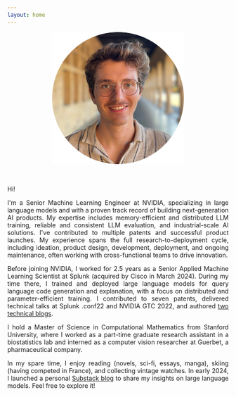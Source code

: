```yaml
---
layout: home
---
```



<p align="center">
  <img src="/assets/image.png" width="300"/>
</p>
<br>

<p style='text-align: justify;'>
Hi!
</p>

<p style='text-align: justify;'>
I'm a Senior Machine Learning Engineer at NVIDIA, specializing in large language models and with a proven track record of building next-generation AI products. My expertise includes memory-efficient and distributed LLM training, reliable and consistent LLM evaluation, and industrial-scale AI solutions. I've contributed to multiple patents and successful product launches. My experience spans the full research-to-deployment cycle, including ideation, product design, development, deployment, and ongoing maintenance, often working with cross-functional teams to drive innovation.
</p>

<p style='text-align: justify;'>
Before joining NVIDIA, I worked for 2.5 years as a Senior Applied Machine Learning Scientist at Splunk (acquired by Cisco in March 2024). During my time there, I trained and deployed large language models for query language code generation and explanation, with a focus on distributed and parameter-efficient training. I contributed to seven patents, delivered technical talks at Splunk .conf22 and NVIDIA GTC 2022, and authored <a href="https://www.splunk.com/en_us/blog/author/jveronvialard.html">two technical blogs</a>.
</p>

<p style='text-align: justify;'>
I hold a Master of Science in Computational Mathematics from Stanford University, where I worked as a part-time graduate research assistant in a biostatistics lab and interned as a computer vision researcher at Guerbet, a pharmaceutical company.
</p>

<p style='text-align: justify;'>
In my spare time, I enjoy reading (novels, sci-fi, essays, manga), skiing (having competed in France), and collecting vintage watches. In early 2024, I launched a personal <a href="https://jveronvialard.substack.com">Substack blog</a> to share my insights on large language models. Feel free to explore it!
</p>
